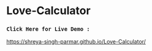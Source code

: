 # Love-Calculator
### `Click Here for Live Demo :`
https://shreya-singh-parmar.github.io/Love-Calculator/
